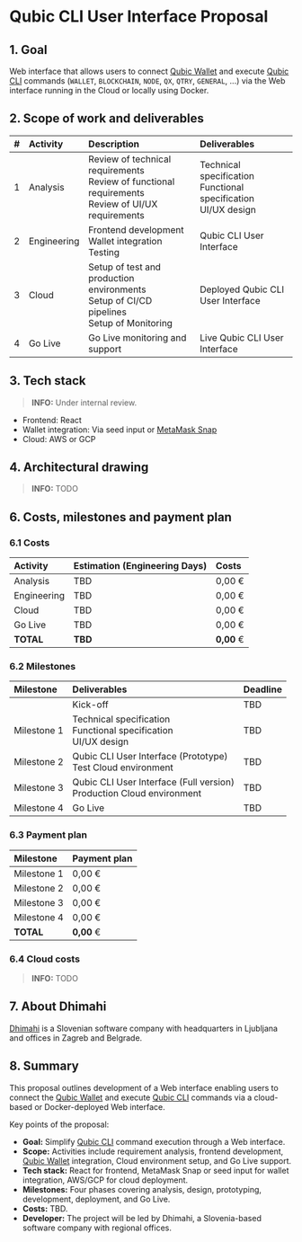 # Qubic CLI User Interface Proposal

## 1. Goal

Web interface that allows users to connect [Qubic Wallet](https://github.com/qubic/wallet) and execute [Qubic CLI](https://github.com/qubic/qubic-cli) commands (`WALLET`, `BLOCKCHAIN`, `NODE`, `QX`, `QTRY`, `GENERAL`, ...) via the Web interface running in the Cloud or locally using Docker.

## 2. Scope of work and deliverables

| #   | Activity     | Description                                                                                           | Deliverables                               |
| --- | :----------- | :---------------------------------------------------------------------------------------------------- | :----------------------------------------- |
| 1   | Analysis     | Review of technical requirements<br>Review of functional requirements<br>Review of UI/UX requirements | Technical specification<br>Functional specification<br>UI/UX design |
| 2   | Engineering  | Frontend development<br>Wallet integration<br>Testing                                                 | Qubic CLI User Interface                   |
| 3   | Cloud        | Setup of test and production environments<br>Setup of CI/CD pipelines<br>Setup of Monitoring          | Deployed Qubic CLI User Interface          |
| 4   | Go Live      | Go Live monitoring and support                                                                        | Live Qubic CLI User Interface              |

## 3. Tech stack

> **INFO:**  Under internal review.

* Frontend: React
* Wallet integration: Via seed input or [MetaMask Snap](https://github.com/qubic/qubic-mm-snap)
* Cloud: AWS or GCP

## 4. Architectural drawing

> **INFO:**  TODO

## 6. Costs, milestones and payment plan

### 6.1 Costs

| Activity    | Estimation (Engineering Days) | Costs      |
| :---------- | :---------------------------- | :--------- |
| Analysis    | TBD                           | 0,00 €     |
| Engineering | TBD                           | 0,00 €     |
| Cloud       | TBD                           | 0,00 €     |
| Go Live     | TBD                           | 0,00 €     |
| **TOTAL**   | **TBD**                       | **0,00** € |

### 6.2 Milestones

| Milestone    | Deliverables                                                            | Deadline |
| :----------- | :---------------------------------------------------------------------- | :------- |
|              | Kick-off                                                                | TBD      |
| Milestone 1  | Technical specification<br>Functional specification<br>UI/UX design     | TBD      |
| Milestone 2  | Qubic CLI User Interface (Prototype)<br>Test Cloud environment          | TBD      |
| Milestone 3  | Qubic CLI User Interface (Full version)<br>Production Cloud environment | TBD      |
| Milestone 4  | Go Live                                                                 | TBD      |

### 6.3 Payment plan

| Milestone    | Payment plan |
| :----------- | :----------- |
| Milestone 1  | 0,00 €       |
| Milestone 2  | 0,00 €       |
| Milestone 3  | 0,00 €       |
| Milestone 4  | 0,00 €       |
| **TOTAL**    | **0,00** €   |

### 6.4 Cloud costs

> **INFO:**  TODO

## 7. About Dhimahi

[Dhimahi](https://dhimahi.com/) is a Slovenian software company with headquarters in Ljubljana and offices in Zagreb and Belgrade.

## 8. Summary

This proposal outlines development of a Web interface enabling users to connect the [Qubic Wallet](https://github.com/qubic/wallet) and execute [Qubic CLI](https://github.com/qubic/qubic-cli) commands via a cloud-based or Docker-deployed Web interface.

Key points of the proposal:
* **Goal:** Simplify [Qubic CLI](https://github.com/qubic/qubic-cli) command execution through a Web interface.
* **Scope:** Activities include requirement analysis, frontend development, [Qubic Wallet](https://github.com/qubic/wallet) integration, Cloud environment setup, and Go Live support.
* **Tech stack:** React for frontend, MetaMask Snap or seed input for wallet integration, AWS/GCP for cloud deployment.
* **Milestones:** Four phases covering analysis, design, prototyping, development, deployment, and Go Live.
* **Costs:** TBD.
* **Developer:** The project will be led by Dhimahi, a Slovenia-based software company with regional offices.
